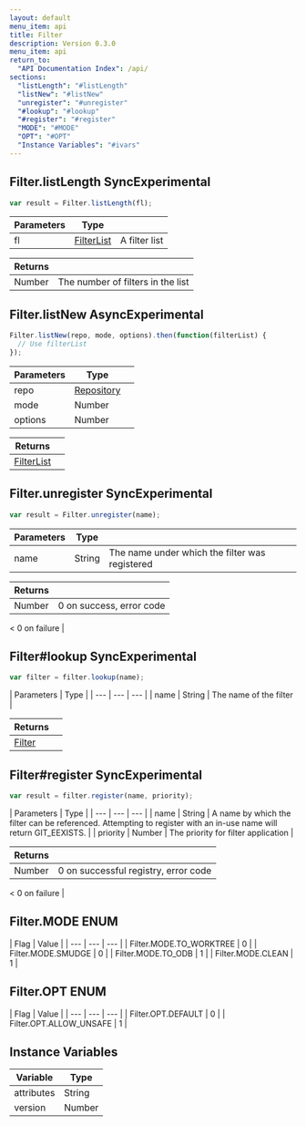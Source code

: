 ```yaml
---
layout: default
menu_item: api
title: Filter
description: Version 0.3.0
menu_item: api
return_to:
  "API Documentation Index": /api/
sections:
  "listLength": "#listLength"
  "listNew": "#listNew"
  "unregister": "#unregister"
  "#lookup": "#lookup"
  "#register": "#register"
  "MODE": "#MODE"
  "OPT": "#OPT"
  "Instance Variables": "#ivars"
---
```


## <a name="listLength"></a><span>Filter.</span>listLength <span class="tags"><span class="sync">Sync</span><span class="experimental">Experimental</span></span>

```js
var result = Filter.listLength(fl);
```

| Parameters | Type |   |
| --- | --- | --- |
| fl | [FilterList](/api/filter_list/) | A filter list |

| Returns |  |
| --- | --- |
| Number |  The number of filters in the list |

## <a name="listNew"></a><span>Filter.</span>listNew <span class="tags"><span class="async">Async</span><span class="experimental">Experimental</span></span>

```js
Filter.listNew(repo, mode, options).then(function(filterList) {
  // Use filterList
});
```

| Parameters | Type |   |
| --- | --- | --- |
| repo | [Repository](/api/repository/) |  |
| mode | Number |  |
| options | Number |  |

| Returns |  |
| --- | --- |
| [FilterList](/api/filter_list/) |  |

## <a name="unregister"></a><span>Filter.</span>unregister <span class="tags"><span class="sync">Sync</span><span class="experimental">Experimental</span></span>

```js
var result = Filter.unregister(name);
```

| Parameters | Type |   |
| --- | --- | --- |
| name | String | The name under which the filter was registered |

| Returns |  |
| --- | --- |
| Number |  0 on success, error code 
<
0 on failure |

## <a name="lookup"></a><span>Filter#</span>lookup <span class="tags"><span class="sync">Sync</span><span class="experimental">Experimental</span></span>

```js
var filter = filter.lookup(name);
```

| Parameters | Type |
| --- | --- | --- |
| name | String | The name of the filter |

| Returns |  |
| --- | --- |
| [Filter](/api/filter/) |  |

## <a name="register"></a><span>Filter#</span>register <span class="tags"><span class="sync">Sync</span><span class="experimental">Experimental</span></span>

```js
var result = filter.register(name, priority);
```

| Parameters | Type |
| --- | --- | --- |
| name | String | A name by which the filter can be referenced. Attempting to register with an in-use name will return GIT_EEXISTS. |
| priority | Number | The priority for filter application |

| Returns |  |
| --- | --- |
| Number |  0 on successful registry, error code 
<
0 on failure |

## <a name="MODE"></a><span>Filter.</span>MODE <span class="tags"><span class="enum">ENUM</span></span>

| Flag | Value |
| --- | --- | --- |
| <span>Filter.MODE.</span>TO_WORKTREE | 0 |
| <span>Filter.MODE.</span>SMUDGE | 0 |
| <span>Filter.MODE.</span>TO_ODB | 1 |
| <span>Filter.MODE.</span>CLEAN | 1 |

## <a name="OPT"></a><span>Filter.</span>OPT <span class="tags"><span class="enum">ENUM</span></span>

| Flag | Value |
| --- | --- | --- |
| <span>Filter.OPT.</span>DEFAULT | 0 |
| <span>Filter.OPT.</span>ALLOW_UNSAFE | 1 |

## <a name="ivars"></a>Instance Variables

| Variable | Type |
| --- | --- |
| <a name="attributes"></a>attributes | String |
| <a name="version"></a>version | Number |

